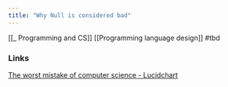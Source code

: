 ```yaml
---
title: "Why Null is considered bad"
---
```


[[_ Programming and CS]]
[[Programming language design]]
#tbd 

### Links
[The worst mistake of computer science - Lucidchart](https://www.lucidchart.com/techblog/2015/08/31/the-worst-mistake-of-computer-science/)
